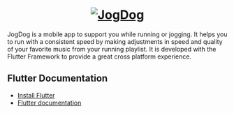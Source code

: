 <a href="https://flutter.dev/">
  <h1 align="center">
    <picture>
      <img alt="JogDog" src="https://a-z-animals.com/media/maltese-4.jpg">
    </picture>
  </h1>
</a>

JogDog is a mobile app to support you while running or jogging. It helps you to run with a consistent speed by making adjustments in speed and quality of your favorite music from your running playlist. It is developed with the Flutter Framework to provide a great cross platform experience.

## Flutter Documentation

* [Install Flutter](https://flutter.dev/get-started/)
* [Flutter documentation](https://docs.flutter.dev/)

